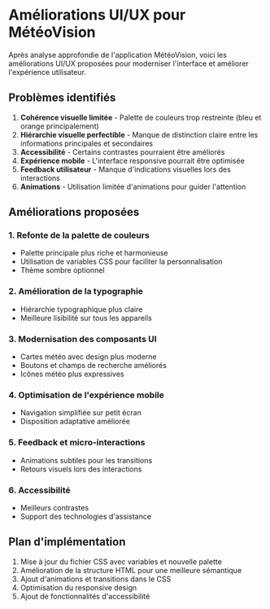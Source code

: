 # Améliorations UI/UX pour MétéoVision

Après analyse approfondie de l'application MétéoVision, voici les améliorations UI/UX proposées pour moderniser l'interface et améliorer l'expérience utilisateur.

## Problèmes identifiés

1. **Cohérence visuelle limitée** - Palette de couleurs trop restreinte (bleu et orange principalement)
2. **Hiérarchie visuelle perfectible** - Manque de distinction claire entre les informations principales et secondaires
3. **Accessibilité** - Certains contrastes pourraient être améliorés
4. **Expérience mobile** - L'interface responsive pourrait être optimisée
5. **Feedback utilisateur** - Manque d'indications visuelles lors des interactions
6. **Animations** - Utilisation limitée d'animations pour guider l'attention

## Améliorations proposées

### 1. Refonte de la palette de couleurs
- Palette principale plus riche et harmonieuse
- Utilisation de variables CSS pour faciliter la personnalisation
- Thème sombre optionnel

### 2. Amélioration de la typographie
- Hiérarchie typographique plus claire
- Meilleure lisibilité sur tous les appareils

### 3. Modernisation des composants UI
- Cartes météo avec design plus moderne
- Boutons et champs de recherche améliorés
- Icônes météo plus expressives

### 4. Optimisation de l'expérience mobile
- Navigation simplifiée sur petit écran
- Disposition adaptative améliorée

### 5. Feedback et micro-interactions
- Animations subtiles pour les transitions
- Retours visuels lors des interactions

### 6. Accessibilité
- Meilleurs contrastes
- Support des technologies d'assistance

## Plan d'implémentation

1. Mise à jour du fichier CSS avec variables et nouvelle palette
2. Amélioration de la structure HTML pour une meilleure sémantique
3. Ajout d'animations et transitions dans le CSS
4. Optimisation du responsive design
5. Ajout de fonctionnalités d'accessibilité